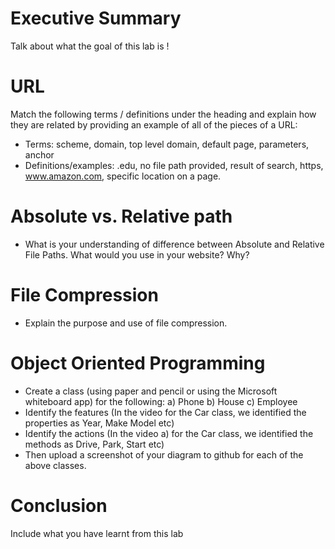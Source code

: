 
# Executive Summary
Talk about what the goal of this lab is !

# URL
Match the following terms / definitions under the heading and explain how they are related by providing an example of all of the pieces of a URL: 
* Terms: scheme, domain, top level domain, default page, parameters, anchor 
* Definitions/examples: .edu, no file path provided, result of search, https, www.amazon.com, specific location on a page. 

# Absolute vs. Relative path
* What is your understanding of difference between Absolute and Relative File Paths. What would you use in your website? Why?

# File Compression
* Explain the purpose and use of file compression. 

# Object Oriented Programming
* Create a class (using paper and pencil or using the Microsoft whiteboard app) for the following:
a) Phone
b) House
c) Employee
* Identify the features (In the video for the Car class, we identified the properties as Year, Make Model etc)
* Identify the actions (In the video a) for the Car class, we identified the methods as Drive, Park, Start etc)
* Then upload a screenshot of your diagram to github for each of the above classes.

# Conclusion
Include what you have learnt from this lab
